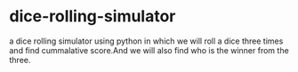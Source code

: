 # dice-rolling-simulator
a dice rolling simulator using python in which we will roll a dice three times and find cummalative score.And we will also find who is the winner from the three.
